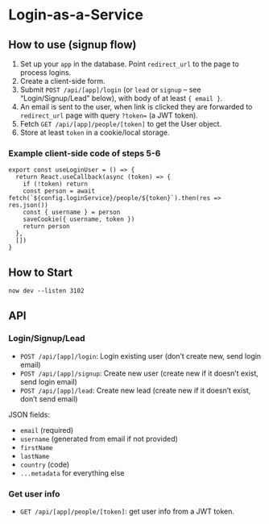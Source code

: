 # Login-as-a-Service

## How to use (signup flow)

1. Set up your `app` in the database. Point `redirect_url` to the page to process logins.
2. Create a client-side form.
3. Submit `POST /api/[app]/login` (or `lead` or `signup` – see “Login/Signup/Lead” below), with body of at least `{ email }`.
4. An email is sent to the user, when link is clicked they are forwarded to `redirect_url` page with query `?token=` (a JWT token).
5. Fetch `GET /api/[app]/people/[token]` to get the User object.
6. Store at least `token` in a cookie/local storage.

### Example client-side code of steps 5-6

    export const useLoginUser = () => {
      return React.useCallback(async (token) => {
        if (!token) return
        const person = await fetch(`${config.loginService}/people/${token}`).then(res => res.json())
        const { username } = person
        saveCookie({ username, token })
        return person
      },
      [])
    }


## How to Start

    now dev --listen 3102


## API

### Login/Signup/Lead

- `POST /api/[app]/login`: Login existing user (don’t create new, send login email)
- `POST /api/[app]/signup`: Create new user (create new if it doesn’t exist, send login email)
- `POST /api/[app]/lead`: Create new lead (create new if it doesn’t exist, don’t send email)

JSON fields:

- `email` (required)
- `username` (generated from email if not provided)
- `firstName`
- `lastName`
- `country` (code)
- `...metadata` for everything else

### Get user info

- `GET /api/[app]/people/[token]`: get user info from a JWT token.
